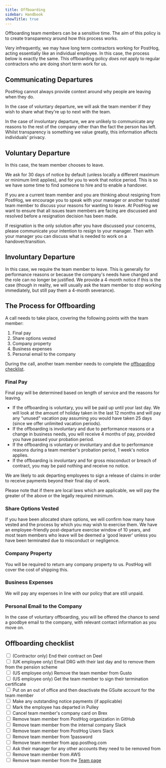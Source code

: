 ```yaml
---
title: Offboarding
sidebar: Handbook
showTitle: true
---
```


Offboarding team members can be a sensitive time. The aim of this policy is to create transparency around how this process works.

Very infrequently, we may have long term contractors working for PostHog, acting essentially like an individual employee. In this case, the process below is exactly the same.  This offboarding policy *does not* apply to regular contractors who are doing short term work for us.

## Communicating Departures

PostHog cannot always provide context around why people are leaving when they do.

In the case of voluntary departure, we will ask the team member if they wish to share what they're up to next with the team.

In the case of involuntary departure, we are unlikely to communicate any reasons to the rest of the company other than the fact the person has left. Whilst transparency is something we value greatly, this information affects individuals' privacy. 

## Voluntary Departure

In this case, the team member chooses to leave.

We ask for 30 days of notice by default (unless locally a different maximum or minimum limit applies), and for you to work that notice period. This is so we have some time to find someone to hire and to enable a handover.

If you are a current team member and you are thinking about resigning from PostHog, we encourage you to speak with your manager or another trusted team member to discuss your reasons for wanting to leave. At PostHog we want to ensure that all issues team members are facing are discussed and resolved before a resignation decision has been made.

If resignation is the only solution after you have discussed your concerns, please communicate your intention to resign to your manager. Then with your manager you can discuss what is needed to work on a handover/transition. 

## Involuntary Departure

In this case, we require the team member to leave. This is generally for performance reasons or because the company's needs have changed and the role can no longer be justified. We provide a 4-month notice if this is the case (though in reality, we will usually ask the team member to stop working immediately, but still pay them a 4-month severance). 

## The Process for Offboarding

A call needs to take place, covering the following points with the team member:

1. Final pay
1. Share options vested
1. Company property
1. Business expenses
1. Personal email to the company

During the call, another team member needs to complete the [offboarding checklist](#offboarding-checklist).

### Final Pay

Final pay will be determined based on length of service and the reasons for leaving.

* If the offboarding is voluntary, you will be paid up until your last day. We will look at the amount of holiday taken in the last 12 months and will pay any "unused" vacation pay assuming you would have taken 25 days (since we offer unlimited vacation periods).
* If the offboarding is involuntary and due to performance reasons or a change in business needs, you will receive 4 months of pay, provided you have passed your probation period. 
* If the offboarding is voluntary or involuntary and due to performance reasons during a team member's probation period, 1 week's notice applies. 
* If the offboarding is involuntary and for gross misconduct or breach of contract, you may be paid nothing and receive no notice.

We are likely to ask departing employees to sign a release of claims in order to receive payments beyond their final day of work.

Please note that if there are local laws which are applicable, we will pay the greater of the above or the legally required minimum.

### Share Options Vested

If you have been allocated share options, we will confirm how many have vested and the process by which you may wish to exercise them. We have an employee-friendly post-departure exercise window of 10 years, and most team members who leave will be deemed a 'good leaver' unless you have been terminated due to misconduct or negligence. 

### Company Property

You will be required to return any company property to us. PostHog will cover the cost of shipping this.

### Business Expenses

We will pay any expenses in line with our policy that are still unpaid.

### Personal Email to the Company

In the case of voluntary offboarding, you will be offered the chance to send a goodbye email to the company, with relevant contact information as you move on.

## Offboarding checklist

<input type="checkbox"/> (Contractor only) End their contract on Deel <br />
<input type="checkbox"/> (UK employee only) Email DRG with their last day and to remove them from the pension scheme <br />
<input type="checkbox"/> (US employee only) Remove the team member from Gusto <br />
<input type="checkbox"/> (US employee only) Get the team member to sign their termination certificate <br />
<input type="checkbox"/> Put on an out of office and then deactivate the GSuite account for the team member <br />
<input type="checkbox"/> Make any outstanding notice payments (if applicable) <br />
<input type="checkbox"/> Mark the employee has departed in Pulley <br />
<input type="checkbox"/> Cancel team member's company card on Brex <br />
<input type="checkbox"/> Remove team member from PostHog organization in GitHub <br />
<input type="checkbox"/> Remove team member from the internal company Slack <br />
<input type="checkbox"/> Remove team member from PostHog Users Slack <br />
<input type="checkbox"/> Remove team member from 1password <br />
<input type="checkbox"/> Remove team member from app.posthog.com <br />
<input type="checkbox"/> Ask their manager for any other accounts they need to be removed from <br />
<input type="checkbox"/> Remove team member from AWS <br />
<input type="checkbox"/> Remove team member from the [Team page](https://posthog.com/handbook/company/team) <br />
